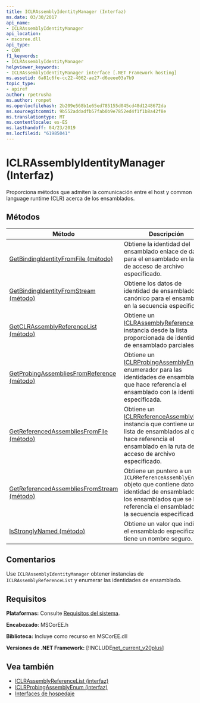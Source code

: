 ```yaml
---
title: ICLRAssemblyIdentityManager (Interfaz)
ms.date: 03/30/2017
api_name:
- ICLRAssemblyIdentityManager
api_location:
- mscoree.dll
api_type:
- COM
f1_keywords:
- ICLRAssemblyIdentityManager
helpviewer_keywords:
- ICLRAssemblyIdentityManager interface [.NET Framework hosting]
ms.assetid: 6a81c6fe-cc22-4062-ae27-d6eeee03a7b9
topic_type:
- apiref
author: rpetrusha
ms.author: ronpet
ms.openlocfilehash: 2b209e568b1e65ed785155d045cd48d1248672da
ms.sourcegitcommit: 9b552addadfb57fab0b9e7852ed4f1f1b8a42f8e
ms.translationtype: MT
ms.contentlocale: es-ES
ms.lasthandoff: 04/23/2019
ms.locfileid: "61985041"
---
```

# <a name="iclrassemblyidentitymanager-interface"></a>ICLRAssemblyIdentityManager (Interfaz)
Proporciona métodos que admiten la comunicación entre el host y common language runtime (CLR) acerca de los ensamblados.  
  
## <a name="methods"></a>Métodos  
  
|Método|Descripción|  
|------------|-----------------|  
|[GetBindingIdentityFromFile (método)](../../../../docs/framework/unmanaged-api/hosting/iclrassemblyidentitymanager-getbindingidentityfromfile-method.md)|Obtiene la identidad del ensamblado enlace de datos para el ensamblado en la ruta de acceso de archivo especificado.|  
|[GetBindingIdentityFromStream (método)](../../../../docs/framework/unmanaged-api/hosting/iclrassemblyidentitymanager-getbindingidentityfromstream-method.md)|Obtiene los datos de identidad de ensamblado canónico para el ensamblado en la secuencia especificada.|  
|[GetCLRAssemblyReferenceList (método)](../../../../docs/framework/unmanaged-api/hosting/iclrassemblyidentitymanager-getclrassemblyreferencelist-method.md)|Obtiene un [ICLRAssemblyReferenceList](../../../../docs/framework/unmanaged-api/hosting/iclrassemblyreferencelist-interface.md) instancia desde la lista proporcionada de identidades de ensamblado parciales.|  
|[GetProbingAssembliesFromReference (método)](../../../../docs/framework/unmanaged-api/hosting/iclrassemblyidentitymanager-getprobingassembliesfromreference-method.md)|Obtiene un [ICLRProbingAssemblyEnum](../../../../docs/framework/unmanaged-api/hosting/iclrprobingassemblyenum-interface.md) enumerador para las identidades de ensamblado al que hace referencia el ensamblado con la identidad especificada.|  
|[GetReferencedAssembliesFromFile (método)](../../../../docs/framework/unmanaged-api/hosting/iclrassemblyidentitymanager-getreferencedassembliesfromfile-method.md)|Obtiene un [ICLRReferenceAssemblyEnum](../../../../docs/framework/unmanaged-api/hosting/iclrreferenceassemblyenum-interface.md) instancia que contiene una lista de ensamblados al que hace referencia el ensamblado en la ruta de acceso de archivo especificado.|  
|[GetReferencedAssembliesFromStream (método)](../../../../docs/framework/unmanaged-api/hosting/iclrassemblyidentitymanager-getreferencedassembliesfromstream-method.md)|Obtiene un puntero a un `ICLRReferenceAssemblyEnum` objeto que contiene datos de identidad de ensamblado para los ensamblados que se hace referencia el ensamblado en la secuencia especificada.|  
|[IsStronglyNamed (método)](../../../../docs/framework/unmanaged-api/hosting/iclrassemblyidentitymanager-isstronglynamed-method.md)|Obtiene un valor que indica si el ensamblado especificado tiene un nombre seguro.|  
  
## <a name="remarks"></a>Comentarios  
 Use `ICLRAssemblyIdentityManager` obtener instancias de `ICLRAssemblyReferenceList` y enumerar las identidades de ensamblado.  
  
## <a name="requirements"></a>Requisitos  
 **Plataformas:** Consulte [Requisitos del sistema](../../../../docs/framework/get-started/system-requirements.md).  
  
 **Encabezado**: MSCorEE.h  
  
 **Biblioteca:** Incluye como recurso en MSCorEE.dll  
  
 **Versiones de .NET Framework:** [!INCLUDE[net_current_v20plus](../../../../includes/net-current-v20plus-md.md)]  
  
## <a name="see-also"></a>Vea también

- [ICLRAssemblyReferenceList (interfaz)](../../../../docs/framework/unmanaged-api/hosting/iclrassemblyreferencelist-interface.md)
- [ICLRProbingAssemblyEnum (interfaz)](../../../../docs/framework/unmanaged-api/hosting/iclrprobingassemblyenum-interface.md)
- [Interfaces de hospedaje](../../../../docs/framework/unmanaged-api/hosting/hosting-interfaces.md)
